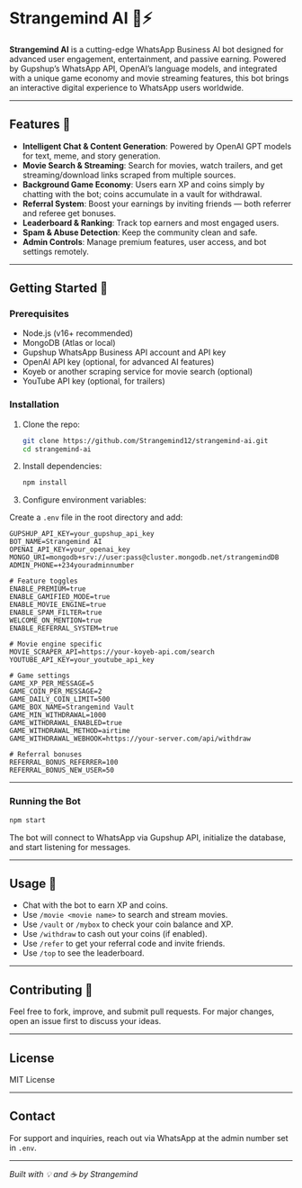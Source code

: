 # Strangemind AI 🤖⚡

**Strangemind AI** is a cutting-edge WhatsApp Business AI bot designed for advanced user engagement, entertainment, and passive earning. Powered by Gupshup’s WhatsApp API, OpenAI’s language models, and integrated with a unique game economy and movie streaming features, this bot brings an interactive digital experience to WhatsApp users worldwide.

---

## Features 🚀

- **Intelligent Chat & Content Generation**: Powered by OpenAI GPT models for text, meme, and story generation.
- **Movie Search & Streaming**: Search for movies, watch trailers, and get streaming/download links scraped from multiple sources.
- **Background Game Economy**: Users earn XP and coins simply by chatting with the bot; coins accumulate in a vault for withdrawal.
- **Referral System**: Boost your earnings by inviting friends — both referrer and referee get bonuses.
- **Leaderboard & Ranking**: Track top earners and most engaged users.
- **Spam & Abuse Detection**: Keep the community clean and safe.
- **Admin Controls**: Manage premium features, user access, and bot settings remotely.

---

## Getting Started 🏁

### Prerequisites

- Node.js (v16+ recommended)
- MongoDB (Atlas or local)
- Gupshup WhatsApp Business API account and API key
- OpenAI API key (optional, for advanced AI features)
- Koyeb or another scraping service for movie search (optional)
- YouTube API key (optional, for trailers)

### Installation

1. Clone the repo:
   ```bash
   git clone https://github.com/Strangemind12/strangemind-ai.git
   cd strangemind-ai
   ```

2. Install dependencies:
   ```bash
   npm install
   ```

3. Configure environment variables:

Create a `.env` file in the root directory and add:

```env
GUPSHUP_API_KEY=your_gupshup_api_key
BOT_NAME=Strangemind AI
OPENAI_API_KEY=your_openai_key
MONGO_URI=mongodb+srv://user:pass@cluster.mongodb.net/strangemindDB
ADMIN_PHONE=+234youradminnumber

# Feature toggles
ENABLE_PREMIUM=true
ENABLE_GAMIFIED_MODE=true
ENABLE_MOVIE_ENGINE=true
ENABLE_SPAM_FILTER=true
WELCOME_ON_MENTION=true
ENABLE_REFERRAL_SYSTEM=true

# Movie engine specific
MOVIE_SCRAPER_API=https://your-koyeb-api.com/search
YOUTUBE_API_KEY=your_youtube_api_key

# Game settings
GAME_XP_PER_MESSAGE=5
GAME_COIN_PER_MESSAGE=2
GAME_DAILY_COIN_LIMIT=500
GAME_BOX_NAME=Strangemind Vault
GAME_MIN_WITHDRAWAL=1000
GAME_WITHDRAWAL_ENABLED=true
GAME_WITHDRAWAL_METHOD=airtime
GAME_WITHDRAWAL_WEBHOOK=https://your-server.com/api/withdraw

# Referral bonuses
REFERRAL_BONUS_REFERRER=100
REFERRAL_BONUS_NEW_USER=50
```

---

### Running the Bot

```bash
npm start
```

The bot will connect to WhatsApp via Gupshup API, initialize the database, and start listening for messages.

---

## Usage 📱

- Chat with the bot to earn XP and coins.
- Use `/movie <movie name>` to search and stream movies.
- Use `/vault` or `/mybox` to check your coin balance and XP.
- Use `/withdraw` to cash out your coins (if enabled).
- Use `/refer` to get your referral code and invite friends.
- Use `/top` to see the leaderboard.

---

## Contributing 🤝

Feel free to fork, improve, and submit pull requests. For major changes, open an issue first to discuss your ideas.

---

## License

MIT License

---

## Contact

For support and inquiries, reach out via WhatsApp at the admin number set in `.env`.

---

*Built with 💡 and ☕ by Strangemind*
